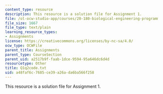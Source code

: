 ```yaml
---
content_type: resource
description: This resource is a solution file for Assignment 1.
file: /ol-ocw-studio-app/courses/20-180-biological-engineering-programming-spring-2006/a48faf6c7685ce39a26ada6ba566f258_Q1q2code.txt
file_size: 1667
file_type: text/plain
learning_resource_types:
- Assignments
license: https://creativecommons.org/licenses/by-nc-sa/4.0/
ocw_type: OCWFile
parent_title: Assignments
parent_type: CourseSection
parent_uid: a2517b9f-faab-1dce-9594-95a646dc6d4d
resourcetype: Other
title: Q1q2code.txt
uid: a48faf6c-7685-ce39-a26a-da6ba566f258
---
```

This resource is a solution file for Assignment 1.